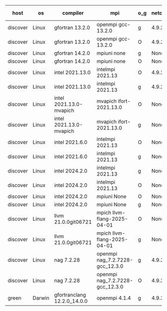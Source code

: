 

| host     | os       | compiler                              | mpi                      | o_g        | netcdf        | build       | u_pass          | u_fail          | s_pass            | s_fail            | e_pass             | e_fail             | nuopc_pass       | nuopc_fail       | artifacts link          |
|----------|----------|---------------------------------------|--------------------------|------------|---------------|-------------|-----------------|-----------------|-------------------|-------------------|--------------------|--------------------|------------------|------------------|-------------------------|
| discover | Linux | gfortran 13.2.0 | openmpi gcc-13.2.0  | g | 4.9.2  | PASS | None | None | None | None | None | None | None | None | <a href="https://github.com/esmf-org/esmf-test-artifacts/tree/7b557bc7fa4e7c1f793105bbf1c92c185a3e2156/develop/gfortran/13.2.0/g/openmpi/gcc-13.2.0" target="_blank">7b557bc</a> | 
| discover | Linux | gfortran 13.2.0 | openmpi gcc-13.2.0  | O | 4.9.2  | PASS | None | None | None | None | None | None | None | None | <a href="https://github.com/esmf-org/esmf-test-artifacts/tree/24364d0779805c9f79c71becb03e567c94c0d1bf/develop/gfortran/13.2.0/O/openmpi/gcc-13.2.0" target="_blank">24364d0</a> | 
| discover | Linux | gfortran 14.2.0 | mpiuni none  | g | None  | PASS | None | None | None | None | None | None | None | None | <a href="https://github.com/esmf-org/esmf-test-artifacts/tree/174ad91928f3f41c397184e52986b898d4fa5f01/develop/gfortran/14.2.0/g/mpiuni/none" target="_blank">174ad91</a> | 
| discover | Linux | gfortran 14.2.0 | mpiuni none  | O | None  | PASS | None | None | None | None | None | None | None | None | <a href="https://github.com/esmf-org/esmf-test-artifacts/tree/f2ec783fe29fcb778723ea9455c576911063b196/develop/gfortran/14.2.0/O/mpiuni/none" target="_blank">f2ec783</a> | 
| discover | Linux | intel 2021.13.0 | intelmpi 2021.13  | O | 4.9.2  | PASS | None | None | None | None | None | None | None | None | <a href="https://github.com/esmf-org/esmf-test-artifacts/tree/6bb494037eeea7444ea7c6b89400eeeacb28f7c3/develop/intel/2021.13.0/O/intelmpi/2021.13" target="_blank">6bb4940</a> | 
| discover | Linux | intel 2021.13.0 | intelmpi 2021.13  | g | 4.9.2  | PASS | None | None | None | None | None | None | None | None | <a href="https://github.com/esmf-org/esmf-test-artifacts/tree/886b4479691c749d33d7d3169663e91909549cee/develop/intel/2021.13.0/g/intelmpi/2021.13" target="_blank">886b447</a> | 
| discover | Linux | intel 2021.13.0-mvapich | mvapich ifort-2021.13.0  | O | None  | PASS | None | None | None | None | None | None | None | None | <a href="https://github.com/esmf-org/esmf-test-artifacts/tree/076113757745a5e3a5ba9d744f927f19922af869/develop/intel/2021.13.0-mvapich/O/mvapich/ifort-2021.13.0" target="_blank">0761137</a> | 
| discover | Linux | intel 2021.13.0-mvapich | mvapich ifort-2021.13.0  | g | None  | PASS | None | None | None | None | None | None | None | None | <a href="https://github.com/esmf-org/esmf-test-artifacts/tree/7fcbbb7bcdc89dfec31cad00f282a38a309ee81e/develop/intel/2021.13.0-mvapich/g/mvapich/ifort-2021.13.0" target="_blank">7fcbbb7</a> | 
| discover | Linux | intel 2021.6.0 | intelmpi 2021.13  | O | None  | PASS | None | None | None | None | None | None | None | None | <a href="https://github.com/esmf-org/esmf-test-artifacts/tree/58e433aeb66f78628f22efedbee209eba54b6940/develop/intel/2021.6.0/O/intelmpi/2021.13" target="_blank">58e433a</a> | 
| discover | Linux | intel 2021.6.0 | intelmpi 2021.13  | g | None  | PASS | None | None | None | None | None | None | None | None | <a href="https://github.com/esmf-org/esmf-test-artifacts/tree/0445b0ba23e8e91f060f7a1eb284e5e69a41a6f0/develop/intel/2021.6.0/g/intelmpi/2021.13" target="_blank">0445b0b</a> | 
| discover | Linux | intel 2024.2.0 | intelmpi 2021.13  | g | None  | PASS | None | None | None | None | None | None | None | None | <a href="https://github.com/esmf-org/esmf-test-artifacts/tree/f3d83f9e0b400f4aa198249a413878807e81c7ff/develop/intel/2024.2.0/g/intelmpi/2021.13" target="_blank">f3d83f9</a> | 
| discover | Linux | intel 2024.2.0 | intelmpi 2021.13  | O | None  | PASS | None | None | None | None | None | None | None | None | <a href="https://github.com/esmf-org/esmf-test-artifacts/tree/769fce17dd28e8e351c147a6b847254f3a9ec46c/develop/intel/2024.2.0/O/intelmpi/2021.13" target="_blank">769fce1</a> | 
| discover | Linux | intel 2024.2.0 | mpiuni None  | O | None  | PASS | 12564 | 0 | 9 | 0 | 43 | 0 | None | None | <a href="https://github.com/esmf-org/esmf-test-artifacts/tree/62d7fda7eed50ca00a076d564ec378f0956ab669/develop/intel/2024.2.0/O/mpiuni/None" target="_blank">62d7fda</a> | 
| discover | Linux | intel 2024.2.0 | mpiuni None  | g | None  | PASS | None | None | None | None | None | None | None | None | <a href="https://github.com/esmf-org/esmf-test-artifacts/tree/84cb70cd0bd30e182005688de88645bf8329a79b/develop/intel/2024.2.0/g/mpiuni/None" target="_blank">84cb70c</a> | 
| discover | Linux | llvm 21.0.0git06721 | mpich llvm-flang-2025-04-01  | O | None  | PASS | None | None | None | None | None | None | None | None | <a href="https://github.com/esmf-org/esmf-test-artifacts/tree/a4bb8d1ccd75f859391acbc24dc7290ff6b6beff/develop/llvm/21.0.0git06721/O/mpich/llvm-flang-2025-04-01" target="_blank">a4bb8d1</a> | 
| discover | Linux | llvm 21.0.0git06721 | mpich llvm-flang-2025-04-01  | g | None  | PASS | None | None | None | None | None | None | None | None | <a href="https://github.com/esmf-org/esmf-test-artifacts/tree/89c8847fd43ab53c1b9ce344f0f957c8e66268b3/develop/llvm/21.0.0git06721/g/mpich/llvm-flang-2025-04-01" target="_blank">89c8847</a> | 
| discover | Linux | nag 7.2.28 | openmpi nag_7.2.7228-gcc_12.3.0  | g | 4.9.2  | PASS | None | None | None | None | None | None | None | None | <a href="https://github.com/esmf-org/esmf-test-artifacts/tree/478d1d1393cc76569418c2f53b71dae9781d2e15/develop/nag/7.2.28/g/openmpi/nag_7.2.7228-gcc_12.3.0" target="_blank">478d1d1</a> | 
| discover | Linux | nag 7.2.28 | openmpi nag_7.2.7228-gcc_12.3.0  | O | 4.9.2  | PASS | None | None | None | None | None | None | None | None | <a href="https://github.com/esmf-org/esmf-test-artifacts/tree/a36ee606647b1cfdec1cdf8c50fcc4f5c09f5c5b/develop/nag/7.2.28/O/openmpi/nag_7.2.7228-gcc_12.3.0" target="_blank">a36ee60</a> | 
| green | Darwin | gfortranclang 12.2.0_14.0.0 | openmpi 4.1.4  | g | 4.9.3  | PASS | None | None | None | None | None | None | None | None | <a href="https://github.com/esmf-org/esmf-test-artifacts/tree/e7666d8757ca3ff595e877975628f5c34fe182dd/develop/gfortranclang/12.2.0_14.0.0/g/openmpi/4.1.4" target="_blank">e7666d8</a> | 
